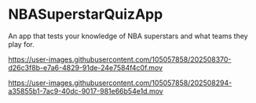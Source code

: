 # NBASuperstarQuizApp
An app that tests your knowledge of NBA superstars and what teams they play for.

https://user-images.githubusercontent.com/105057858/202508370-d26c3f8b-e7a6-4829-91de-24e7584f4c0f.mov

https://user-images.githubusercontent.com/105057858/202508294-a35855b1-7ac9-40dc-9017-981e66b54e1d.mov
